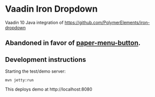 # Vaadin Iron Dropdown

Vaadin 10 Java integration of https://github.com/PolymerElements/iron-dropdown

## Abandoned in favor of [paper-menu-button](https://github.com/appreciated/vaadin-paper-menu-button).

## Development instructions

Starting the test/demo server:
```
mvn jetty:run
```

This deploys demo at http://localhost:8080


